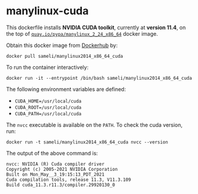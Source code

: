 # manylinux-cuda

This dockerfile installs **NVIDIA CUDA toolkit**, currently at **version 11.4**, on the top of [`quay.io/pypa/manylinux_2_24_x86_64`](https://github.com/pypa/manylinux) docker image.

Obtain this docker image from [Dockerhub](https://hub.docker.com/repository/docker/sameli/manylinux2014_x86_64_cuda) by:

    docker pull sameli/manylinux2014_x86_64_cuda

To run the container interactively:

    docker run -it --entrypoint /bin/bash sameli/manylinux2014_x86_64_cuda

The following environment variables are defined:

* `CUDA_HOME=/usr/local/cuda`
* `CUDA_ROOT=/usr/local/cuda`
* `CUDA_PATH=/usr/local/cuda`

The `nvcc` executable is available on the `PATH`. To check the cuda version, run:

    docker run -t sameli/manylinux2014_x86_64_cuda nvcc --version

The output of the above command is:

    nvcc: NVIDIA (R) Cuda compiler driver
    Copyright (c) 2005-2021 NVIDIA Corporation
    Built on Mon_May__3_19:15:13_PDT_2021
    Cuda compilation tools, release 11.3, V11.3.109
    Build cuda_11.3.r11.3/compiler.29920130_0
